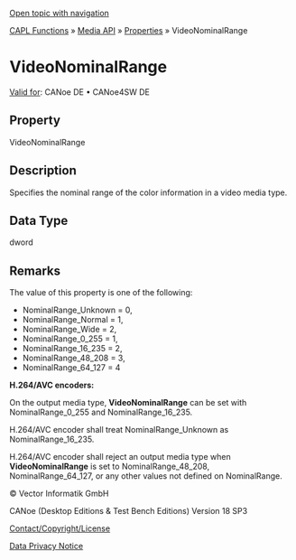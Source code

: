 [Open topic with navigation](../../../../../CANoeDEFamily.htm#Topics/CAPLFunctions/Media/Properties/CAPLfunctionVideoNominalRange.md)

[CAPL Functions](../../CAPLfunctions.md) » [Media API](../CAPLfunctionsMediaOverview.md) » [Properties](../CAPLfunctionsMediaProperties.md) » VideoNominalRange

# VideoNominalRange

[Valid for](../../../Shared/FeatureAvailability.md):  CANoe DE • CANoe4SW DE

## Property

VideoNominalRange

## Description

Specifies the nominal range of the color information in a video media type.

## Data Type

dword

## Remarks

The value of this property is one of the following:

- NominalRange_Unknown = 0,
- NominalRange_Normal = 1,
- NominalRange_Wide = 2,
- NominalRange_0_255 = 1,
- NominalRange_16_235 = 2,
- NominalRange_48_208 = 3,
- NominalRange_64_127 = 4

**H.264/AVC encoders:**

On the output media type, **VideoNominalRange** can be set with NominalRange_0_255 and NominalRange_16_235.

H.264/AVC encoder shall treat NominalRange_Unknown as NominalRange_16_235.

H.264/AVC encoder shall reject an output media type when **VideoNominalRange** is set to NominalRange_48_208, NominalRange_64_127, or any other values not defined on NominalRange.

© Vector Informatik GmbH

CANoe (Desktop Editions & Test Bench Editions) Version 18 SP3

[Contact/Copyright/License](../../../Shared/ContactCopyrightLicense.md)

[Data Privacy Notice](https://www.vector.com/int/en/company/get-info/privacy-policy/)